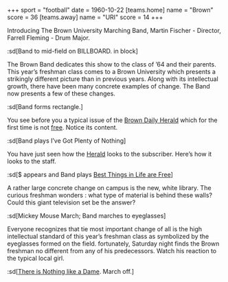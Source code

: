 +++
sport = "football"
date = 1960-10-22
[teams.home]
name = "Brown"
score = 36
[teams.away]
name = "URI"
score = 14
+++

Introducing The Brown University Marching Band, Martin Fischer - Director, Farrell Fleming - Drum Major.

:sd[Band to mid-field on BILLBOARD. in block]

The Brown Band dedicates this show to the class of ’64 and their parents. This year’s freshman class comes to a Brown University which presents a strikingly different picture than in previous years. Along with its intellectual growth, there have been many concrete examples of change. The Band now presents a few of these changes.

:sd[Band forms rectangle.]

You see before you a typical issue of the <u>Brown Daily Herald</u> which for the first time is not <u>free</u>. Notice its content.

:sd[Band plays I’ve Got Plenty of Nothing]

You have just seen how the <u>Herald</u> looks to the subscriber. Here’s how it looks to the staff.

:sd[$ appears and Band plays <u>Best Things in Life are Free</u>]

A rather large concrete change on campus is the new, white library. The curious freshman wonders : what type of material is behind these walls? Could this giant television set be the answer?

:sd[Mickey Mouse March; Band marches to eyeglasses]

Everyone recognizes that tie most important change of all is the high intellectual standard of this year’s freshman class as symbolized by the eyeglasses formed on the field. fortunately, Saturday night finds the Brown freshman no different from any of his predecessors. Watch his reaction to the typical local girl.

:sd[<u>There is Nothing like a Dame</u>. March off.]
